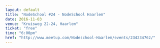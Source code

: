 ```yaml
---
layout: default
title: "NodeSchool #24 - NodeSchool Haarlem"
date: 2016-11-03
venue: "Kruisweg 22-24, Haarlem"
ticket: "free"
time: "6:00pm"
href: "http://www.meetup.com/Nodeschool-Haarlem/events/234234762/"
---
```

